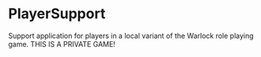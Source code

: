 # PlayerSupport
Support application for players in a local variant of the Warlock role playing game.  THIS IS A PRIVATE GAME!
